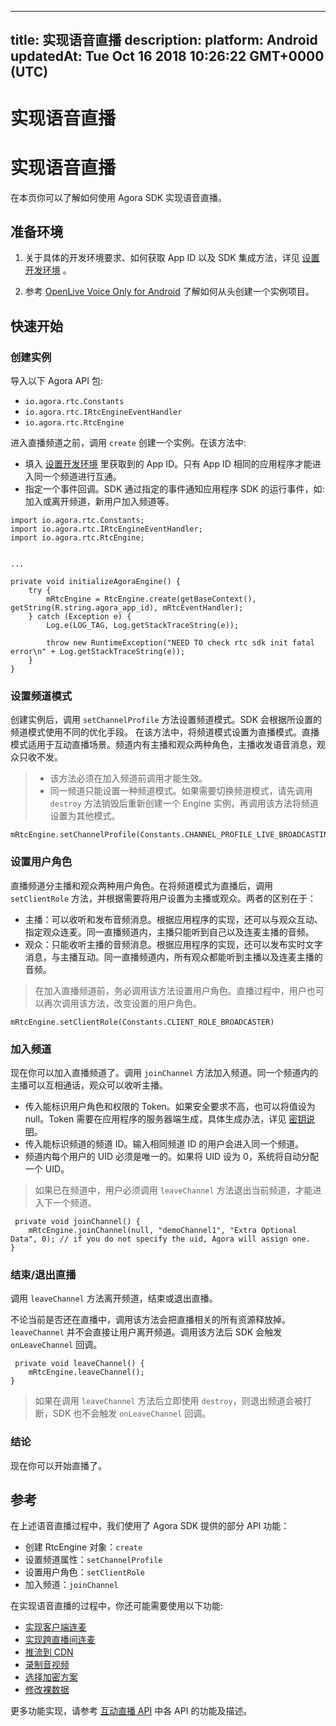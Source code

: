
---
title: 实现语音直播
description: 
platform: Android
updatedAt: Tue Oct 16 2018 10:26:22 GMT+0000 (UTC)
---
# 实现语音直播
# 实现语音直播

在本页你可以了解如何使用 Agora SDK 实现语音直播。

## 准备环境

1.  关于具体的开发环境要求、如何获取 App ID 以及 SDK 集成方法，详见 [设置开发环境](../../cn/Quickstart%20Guide/android_video.md) 。

2.  参考 [OpenLive Voice Only for Android](https://github.com/AgoraIO/Basic-Audio-Broadcasting/tree/master/OpenLive-Voice-Only-Android) 了解如何从头创建一个实例项目。


## 快速开始

### 创建实例

导入以下 Agora API 包:

-   `io.agora.rtc.Constants`
-   `io.agora.rtc.IRtcEngineEventHandler`
-   `io.agora.rtc.RtcEngine`


进入直播频道之前，调用 `create` 创建一个实例。在该方法中:

-   填入 [设置开发环境](../../cn/Quickstart%20Guide/android_video.md) 里获取到的 App ID。只有 App ID 相同的应用程序才能进入同一个频道进行互通。
-   指定一个事件回调。SDK 通过指定的事件通知应用程序 SDK 的运行事件，如: 加入或离开频道，新用户加入频道等。


```
import io.agora.rtc.Constants;
import io.agora.rtc.IRtcEngineEventHandler;
import io.agora.rtc.RtcEngine;


...

private void initializeAgoraEngine() {
    try {
        mRtcEngine = RtcEngine.create(getBaseContext(), getString(R.string.agora_app_id), mRtcEventHandler);
    } catch (Exception e) {
        Log.e(LOG_TAG, Log.getStackTraceString(e));

        throw new RuntimeException("NEED TO check rtc sdk init fatal error\n" + Log.getStackTraceString(e));
    }
}
```

### 设置频道模式

创建实例后，调用 `setChannelProfile` 方法设置频道模式。SDK 会根据所设置的频道模式使用不同的优化手段。 
在该方法中，将频道模式设置为直播模式。直播模式适用于互动直播场景。频道内有主播和观众两种角色，主播收发语音消息，观众只收不发。

> - 该方法必须在加入频道前调用才能生效。
> - 同一频道只能设置一种频道模式。如果需要切换频道模式，请先调用 `destroy` 方法销毁后重新创建一个 Engine 实例，再调用该方法将频道设置为其他模式。


```
mRtcEngine.setChannelProfile(Constants.CHANNEL_PROFILE_LIVE_BROADCASTING);
```

### 设置用户角色

直播频道分主播和观众两种用户角色。在将频道模式为直播后，调用 `setClientRole` 方法，并根据需要将用户设置为主播或观众。两者的区别在于：

-   主播：可以收听和发布音频消息。根据应用程序的实现，还可以与观众互动、指定观众连麦。同一直播频道内，主播只能听到自己以及连麦主播的音频。
-   观众：只能收听主播的音频消息。根据应用程序的实现，还可以发布实时文字消息，与主播互动。同一直播频道内，所有观众都能听到主播以及连麦主播的音频。

> 在加入直播频道前，务必调用该方法设置用户角色。直播过程中，用户也可以再次调用该方法，改变设置的用户角色。

```
mRtcEngine.setClientRole(Constants.CLIENT_ROLE_BROADCASTER)
```

### 加入频道

现在你可以加入直播频道了。调用 `joinChannel` 方法加入频道。同一个频道内的主播可以互相通话，观众可以收听主播。

-   传入能标识用户角色和权限的 Token。如果安全要求不高，也可以将值设为 null。Token 需要在应用程序的服务器端生成，具体生成办法，详见 [密钥说明](../../cn/Agora%20Platform/token.md)。
-   传入能标识频道的频道 ID。输入相同频道 ID 的用户会进入同一个频道。
-   频道内每个用户的 UID 必须是唯一的。如果将 UID 设为 0，系统将自动分配一个 UID。

> 如果已在频道中，用户必须调用 `leaveChannel` 方法退出当前频道，才能进入下一个频道。

```
 private void joinChannel() {
    mRtcEngine.joinChannel(null, "demoChannel1", "Extra Optional Data", 0); // if you do not specify the uid, Agora will assign one.
}
```

### 结束/退出直播

调用 `leaveChannel` 方法离开频道，结束或退出直播。

不论当前是否还在直播中，调用该方法会把直播相关的所有资源释放掉。`leaveChannel` 并不会直接让用户离开频道。调用该方法后 SDK 会触发 `onLeaveChannel` 回调。

```
 private void leaveChannel() {
    mRtcEngine.leaveChannel();
}
```

> 如果在调用 `leaveChannel` 方法后立即使用 `destroy`，则退出频道会被打断，SDK 也不会触发 `onLeaveChannel` 回调。

### 结论

现在你可以开始直播了。

## 参考

在上述语音直播过程中，我们使用了 Agora SDK 提供的部分 API 功能：

-   创建 RtcEngine 对象：`create`
-   设置频道属性：`setChannelProfile`
-   设置用户角色：`setClientRole`
-   加入频道：`joinChannel`


在实现语音直播的过程中，你还可能需要使用以下功能:

-   [实现客户端连麦](../../cn/Quickstart%20Guide/hostin_android.md)
-   [实现跨直播间连麦](../../cn/Quickstart%20Guide/hostin_crosschannel_android.md)
-   [推流到 CDN](../../cn/Quickstart%20Guide/push_stream_android.md)
-   [录制音视频](../../cn/Quickstart%20Guide/recording_voice_video.md)
-   [选择加密方案](../../cn/Quickstart%20Guide/encryption_android_agora.md)
-   [修改裸数据](../../cn/Quickstart%20Guide/rawdata_android.md)

更多功能实现，请参考 [互动直播 API](https://docs.agora.io/cn/Audio%20Broadcast/API%20Reference/java/index.html) 中各 API 的功能及描述。

